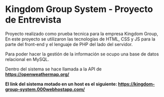 # Kingdom Group System - Proyecto de Entrevista
Proyecto realizado como prueba tecnica para la empresa Kingdom Group, En este proyecto se utilizaron las tecnologías de HTML, CSS y JS para la parte del front-end y el lenguaje de PHP del lado del servidor.

Para poder hacer la gestión de la información se ocupo una base de datos relacional en MySQL.

Dentro del sistema se hace llamada a la API de **https://openweathermap.org/**

**El link del sistema motado en un host es el siguiente: https://kingdom-group-system.000webhostapp.com/**
